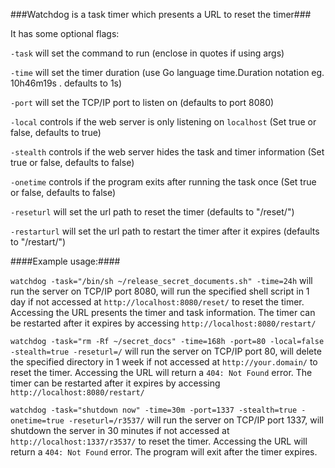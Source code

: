 ###Watchdog is a task timer which presents a URL to reset the timer###

It has some optional flags:

`-task` will set the command to run (enclose in quotes if using args)

`-time` will set the timer duration (use Go language time.Duration notation eg. 10h46m19s . defaults to 1s)

`-port` will set the TCP/IP port to listen on (defaults to port 8080)

`-local` controls if the web server is only listening on `localhost` (Set true or false, defaults to true)

`-stealth` controls if the web server hides the task and timer information (Set true or false, defaults to false)

`-onetime` controls if the program exits after running the task once (Set true or false, defaults to false)

`-reseturl` will set the url path to reset the timer (defaults to "/reset/")

`-restarturl` will set the url path to restart the timer after it expires (defaults to "/restart/")

####Example usage:####

`watchdog -task="/bin/sh ~/release_secret_documents.sh" -time=24h` will run the server on TCP/IP port 8080, will run the specified shell script in 1 day if not accessed at `http://localhost:8080/reset/` to reset the timer. Accessing the URL presents the timer and task information. The timer can be restarted after it expires by accessing `http://localhost:8080/restart/`

`watchdog -task="rm -Rf ~/secret_docs" -time=168h -port=80 -local=false -stealth=true -reseturl=/` will run the server on TCP/IP port 80, will delete the specified directory in 1 week if not accessed at `http://your.domain/` to reset the timer. Accessing the URL will return a `404: Not Found` error. The timer can be restarted after it expires by accessing `http://localhost:8080/restart/`

`watchdog -task="shutdown now" -time=30m -port=1337 -stealth=true -onetime=true -reseturl=/r3537/` will run the server on TCP/IP port 1337, will shutdown the server in 30 minutes if not accessed at `http://localhost:1337/r3537/` to reset the timer. Accessing the URL will return a `404: Not Found` error. The program will exit after the timer expires.